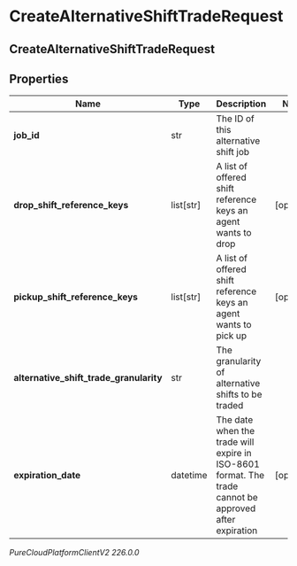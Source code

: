 # CreateAlternativeShiftTradeRequest

## CreateAlternativeShiftTradeRequest

## Properties

|Name | Type | Description | Notes|
|------------ | ------------- | ------------- | -------------|
| **job_id** | str | The ID of this alternative shift job | |
| **drop_shift_reference_keys** | list[str] | A list of offered shift reference keys an agent wants to drop | [optional] |
| **pickup_shift_reference_keys** | list[str] | A list of offered shift reference keys an agent wants to pick up | [optional] |
| **alternative_shift_trade_granularity** | str | The granularity of alternative shifts to be traded | |
| **expiration_date** | datetime | The date when the trade will expire in ISO-8601 format. The trade cannot be approved after expiration | [optional] |



_PureCloudPlatformClientV2 226.0.0_
